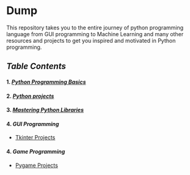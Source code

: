 # Dump
This repository takes you to the entire journey of python programming language from GUI programming to  Machine Learning and many other resources and projects to get you inspired and motivated in Python programming.

## *Table Contents*
#### 1. *[Python Programming Basics](https://github.com/akashdiphazra/Journey_to_Python/tree/main/Python%20Programming%20Basics)*
#### 2. *[Python projects](https://github.com/akashdiphazra/Journey_to_Python/tree/main/Projects)*
#### 3. *[Mastering Python Libraries]()*
#### 4. *GUI Programming*
   - [Tkinter Projects](https://github.com/akashdiphazra/Journey_to_Python/tree/main/GUI%20Programming)
#### 4. *Game Programming*
   - [Pygame Projects]()
